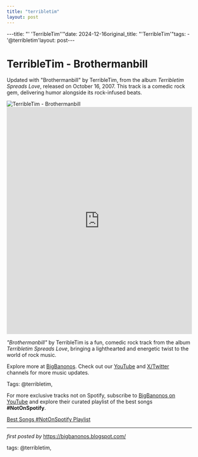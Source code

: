 ```yaml
---
title: "terribletim"
layout: post
---
```

---title: "' 'TerribleTim''"date: 2024-12-16original_title: "'TerribleTim'"tags:  - '@terribletim'layout: post---<!-- Title of the Post --><h1 >TerribleTim - Brothermanbill</h1> <!-- Introductory Text --><p >Updated with "Brothermanbill" by TerribleTim, from the album *Terribletim Spreads Love*, released on October 16, 2007. This track is a comedic rock gem, delivering humor alongside its rock-infused beats.</p> <!-- Featured Image --><div > <img src="https://images.genius.com/ed5e37019c6b01a497f31039bf890752.755x755x1.png" alt="TerribleTim - Brothermanbill" /></div> <!-- YouTube Video Embed --><div > <iframe width="100%" height="617" src="https://www.youtube.com/embed/6UQ-M6nLfLI" title="TerribleTim - Brothermanbill" frameborder="0" allow="accelerometer; autoplay; clipboard-write; encrypted-media; gyroscope; picture-in-picture; web-share" referrerpolicy="strict-origin-when-cross-origin" allowfullscreen></iframe></div> <!-- Song Information --><div > <p><em>"Brothermanbill"</em> by TerribleTim is a fun, comedic rock track from the album *Terribletim Spreads Love*, bringing a lighthearted and energetic twist to the world of rock music.</p></div> <!-- Footer Links --><div > <p>Explore more at <a href="https://bigbanonos.blogspot.com/" target="_blank">BigBanonos</a>. Check out our <a href="https://www.youtube.com/@BigBanonos" target="_blank">YouTube</a> and <a href="https://x.com/bigbanonos" target="_blank">X/Twitter</a> channels for more music updates.</p></div> <!-- Tags --><p >Tags: @terribletim,</p><!--Subscribe and Playlist Links--><div>    <p>For more exclusive tracks not on Spotify, subscribe to <a href="https://www.youtube.com/@BigBanonos" target="_blank">BigBanonos on YouTube</a> and explore their curated playlist of the best songs <strong>#NotOnSpotify</strong>.</p>    <p><a href="https://www.youtube.com/playlist?list=PLtuNtuTatqI0kFahUCbtbfenC_ET5O_tr" target="_blank">Best Songs #NotOnSpotify Playlist<br /></a></p></div><hr /><p><em>first posted by</em> <a href="https://bigbanonos.blogspot.com/" rel="noopener" target="_new">https://bigbanonos.blogspot.com/</a></p><p>tags: @terribletim,</p>